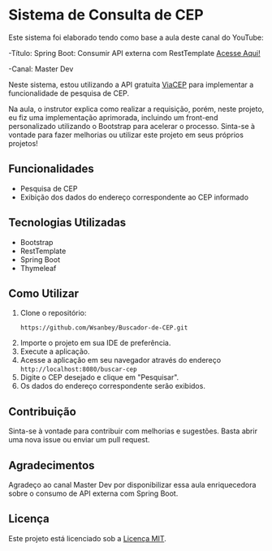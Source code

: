 # Sistema de Consulta de CEP

Este sistema foi elaborado tendo como base a aula deste canal do YouTube:
 
-Título: Spring Boot: Consumir API externa com RestTemplate [Acesse Aqui!](https://www.youtube.com/watch?v=biCJIlqA334)

-Canal: Master Dev

Neste sistema, estou utilizando a API gratuita [ViaCEP](https://viacep.com.br/) para implementar a funcionalidade de pesquisa de CEP.

Na aula, o instrutor explica como realizar a requisição, porém, neste projeto, eu fiz uma implementação aprimorada, incluindo um front-end personalizado utilizando o Bootstrap para acelerar o processo. Sinta-se à vontade para fazer melhorias ou utilizar este projeto em seus próprios projetos!

## Funcionalidades

- Pesquisa de CEP
- Exibição dos dados do endereço correspondente ao CEP informado

## Tecnologias Utilizadas

- Bootstrap
- RestTemplate
- Spring Boot
- Thymeleaf

## Como Utilizar

1. Clone o repositório:
   ```
   https://github.com/Wsanbey/Buscador-de-CEP.git
   ```
2. Importe o projeto em sua IDE de preferência.
3. Execute a aplicação.
4. Acesse a aplicação em seu navegador através do endereço `http://localhost:8080/buscar-cep`
5. Digite o CEP desejado e clique em "Pesquisar".
6. Os dados do endereço correspondente serão exibidos.

## Contribuição

Sinta-se à vontade para contribuir com melhorias e sugestões. Basta abrir uma nova issue ou enviar um pull request.

## Agradecimentos

Agradeço ao canal Master Dev por disponibilizar essa aula enriquecedora sobre o consumo de API externa com Spring Boot.

## Licença

Este projeto está licenciado sob a [Licença MIT](LICENSE).
